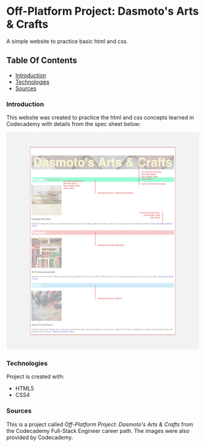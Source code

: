 # Off-Platform Project: Dasmoto's Arts & Crafts

A simple website to practice basic html and css. 

## Table Of Contents
* [Introduction](#Introduction)
* [Technologies](#Technologies)
* [Sources](#Sources)

### Introduction

This website was created to practice the html and css concepts learned in Codecademy with details from the spec sheet below:

![Spec Sheet](https://github.com/jamzzy/dasmotos-artsandcrafts/blob/main/SpecSheet/dasmotos-arts_redline.webp?raw=true)

### Technologies
Project is created with:
* HTML5
* CSS4

### Sources
This is a project called *Off-Platform Project: Dasmoto's Arts & Crafts* from the Codecademy Full-Stack Engineer career path. The images were also provided by Codecademy.